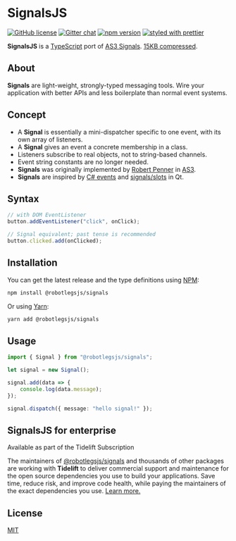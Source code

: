 SignalsJS
===

[![GitHub license](https://img.shields.io/badge/license-MIT-green.svg)](https://github.com/RobotlegsJS/Robotlegs/tree/master/packages/signals/LICENSE)
[![Gitter chat](https://badges.gitter.im/RobotlegsJS/RobotlegsJS.svg)](https://gitter.im/RobotlegsJS/RobotlegsJS)
[![npm version](https://badge.fury.io/js/%40robotlegsjs%2Fsignals.svg)](https://badge.fury.io/js/%40robotlegsjs%2Fsignals)
[![styled with prettier](https://img.shields.io/badge/styled_with-prettier-ff69b4.svg)](https://github.com/prettier/prettier)

**SignalsJS** is a [TypeScript](https://www.typescriptlang.org/) port of [AS3 Signals](https://github.com/robertpenner/as3-signals).
[15KB compressed](dist/signals.min.js).

About
---

**Signals** are light-weight, strongly-typed messaging tools.
Wire your application with better APIs and less boilerplate than normal event systems.

Concept
---

* A **Signal** is essentially a mini-dispatcher specific to one event, with its own array of listeners.
* A **Signal** gives an event a concrete membership in a class.
* Listeners subscribe to real objects, not to string-based channels.
* Event string constants are no longer needed.
* **Signals** was originally implemented by [Robert Penner](https://github.com/robertpenner) in [AS3](https://github.com/robertpenner/as3-signals).
* **Signals** are inspired by [C# events](http://en.wikipedia.org/wiki/C_Sharp_syntax#Events) and [signals/slots](http://en.wikipedia.org/wiki/Signals_and_slots) in Qt.

Syntax
---

```typescript
// with DOM EventListener
button.addEventListener("click", onClick);

// Signal equivalent; past tense is recommended
button.clicked.add(onClicked);
```

Installation
---

You can get the latest release and the type definitions using [NPM](https://www.npmjs.com/):

```bash
npm install @robotlegsjs/signals
```

Or using [Yarn](https://yarnpkg.com/en/):

```bash
yarn add @robotlegsjs/signals
```

Usage
---

```typescript
import { Signal } from "@robotlegsjs/signals";

let signal = new Signal();

signal.add(data => {
    console.log(data.message);
});

signal.dispatch({ message: "hello signal!" });
```

SignalsJS for enterprise
---

Available as part of the Tidelift Subscription

The maintainers of [@robotlegsjs/signals](https://github.com/RobotlegsJS/SignalsJS) and thousands of other packages are working with **Tidelift** to deliver commercial support and maintenance for the open source dependencies you use to build your applications. Save time, reduce risk, and improve code health, while paying the maintainers of the exact dependencies you use. [Learn more.](https://tidelift.com/subscription/pkg/npm-robotlegsjs-signals?utm_source=npm-robotlegsjs-signals&utm_medium=referral&utm_campaign=enterprise&utm_term=repo)

License
---

[MIT](LICENSE)
